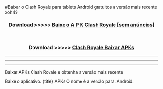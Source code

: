 #Baixar o Clash Royale   para tablets Android gratuitos a versão mais recente xoh49


<div align="center">
<h3>Download >>>>> <a href="https://pt-web.web.app/?pt= Clash Royale ">Baixe o A P K Clash Royale  [sem anúncios]</a></h3><br>

<h3>Download >>>>> <a href="https://pt-web.web.app/?pt= Clash Royale ">Clash Royale  Baixar APKs</a></h3>
</div>

----------------------------------------------------------

----------------------------------------------------------

----------------------------------------------------------

Baixar APKs Clash Royale  e obtenha a versão mais recente

Baixe o aplicativo. {title} APKs O nome é a versão para .Android.


